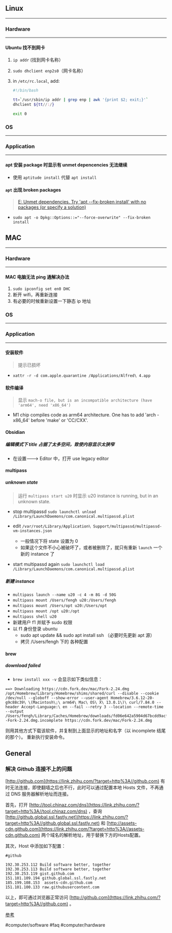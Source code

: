 ## Linux
---
### Hardware
---
####  Ubuntu 找不到网卡
1. `ip addr` (找到网卡名称）
2. `sudo dhclient enp2s0`（网卡名称）
3. in `/etc/rc.local`, add:

    ```bash
    #!/bin/bash
	
    tt=`/usr/sbin/ip addr | grep enp | awk '{print $2; exit;}'`
    dhclient ${tt//:/}
    
	exit 0
	
    ```

### OS
---
### Application
---
#### apt 安装 package 时显示有 unmet depencencies 无法继续
- 使用 `aptitude install` 代替 `apt install` 

#### `apt` 出现 broken packages
> [E: Unmet dependencies. Try 'apt --fix-broken install' with no packages (or specify a solution)](https://unix.stackexchange.com/questions/537546/e-unmet-dependencies-try-apt-fix-broken-install-with-no-packages-or-speci)

- `sudo apt -o Dpkg::Options::="--force-overwrite" --fix-broken install`

## MAC
---
### Hardware
---
#### MAC 电脑无法 ping 通解决办法
1. `sudo ipconfig set en0 DHC`
2. 断开 wifi，再重新连接
3. 有必要的时候重新设置一下静态 ip 地址
### OS
---
### Application
---
#### 安装软件
> 提示已损坏
- `xattr -r -d com.apple.quarantine /Applications/Alfred\ 4.app`

#### 软件编译
> 显示 `mach-o file, but is an incompatible architecture (have 'arm64', need 'x86_64')`

- M1 chip compiles code as arm64 architecture. One has to add 'arch -x86_64' before 'make' or 'CC/CXX'.

#### Obsidian
##### 编辑模式下 title 占据了太多空间，致使内容显示太狭窄
- 在设置---> Editor 中，打开 use legacy editor

#### multipass
##### unknown state
> 运行 `multipass start u20` 时显示 u20 instance is running, but in an unknown state.

- stop multipassd
`sudo launchctl unload /Library/LaunchDaemons/com.canonical.multipassd.plist`

- edit `/var/root/Library/Application\ Support/multipassd/multipassd-vm-instances.json`
  - 一般情况下将 state 设置为 0
  - 如果这个文件不小心被破坏了，或者被删除了，就只有重新 `launch` 一个新的 instance 了

- start multipassd again
`sudo launchctl load /Library/LaunchDaemons/com.canonical.multipassd.plist`

##### 新建 instance
- `multipass launch --name u20 -c 4 -m 8G -d 50G`
- `multipass mount /Users/fengh u20:/Users/fengh`
- `multipass mount /Users/opt u20:/Users/opt`
- `multipass mount /opt u20:/opt`
- `multipass shell u20`
- 新建用户 f1 并赋予 sudo 权限
- 以 f1 身份登录 ubuntu
  - sudo apt update &&  sudo apt install ssh （必要时先更新 apt 源）
  - 拷贝 /Users/fengh 下的 各种配置

#### brew
##### download failed
- `brew install xxx -v`
会显示如下类似信息：
```
==> Downloading https://cdn.fork.dev/mac/Fork-2.24.dmg
/opt/Homebrew/Library/Homebrew/shims/shared/curl --disable --cookie /dev/null --globoff --show-error --user-agent Homebrew/3.6.12-20-g9c88c39\ \(Macintosh\;\ arm64\ Mac\ OS\ X\ 13.0.1\)\ curl/7.84.0 --header Accept-Language:\ en --fail --retry 3 --location --remote-time --output /Users/fengh/Library/Caches/Homebrew/downloads/fd06e642a5904d67bcdd9acf19cf3b3b91b76bb70724060e536d8f74f357b4fc--Fork-2.24.dmg.incomplete https://cdn.fork.dev/mac/Fork-2.24.dmg
```
则用其他方式下载该软件，并复制到上面显示的地址和名字（以 incomplete 结尾的那个）。
重新执行安装命令。

## General
### 解决 Github 连接不上的问题

 [http://github.com](https://link.zhihu.com/?target=http%3A//github.com) 有时无法连接，即使翻墙之后也不行，此时可以通过配置本地 Hosts 文件，不再通过 DNS 服务器解析地址而连接。

首先，打开 [http://tool.chinaz.com/dns](https://link.zhihu.com/?target=http%3A//tool.chinaz.com/dns) ，查询 [http://github.global.ssl.fastly.net](https://link.zhihu.com/?target=http%3A//github.global.ssl.fastly.net) 和 [http://assets-cdn.github.com](https://link.zhihu.com/?target=http%3A//assets-cdn.github.com) 两个域名的解析地址，用于替换下方的Hosts配置。

其次，Host 中添加如下配置：

```text
#github

192.30.253.112 Build software better, together
192.30.253.113 Build software better, together
192.30.253.119 gist.github.com
151.101.109.194 github.global.ssl.fastly.net
185.199.108.153  assets-cdn.github.com
151.101.100.133 raw.githubusercontent.com
```

以上，即可通过浏览器正常访问 [http://github.com](https://link.zhihu.com/?target=http%3A//github.com) 。

 [参考](https://zhuanlan.zhihu.com/p/108898992?utm_source=wechat_session)

#computer/software
#faq
#computer/hardware
